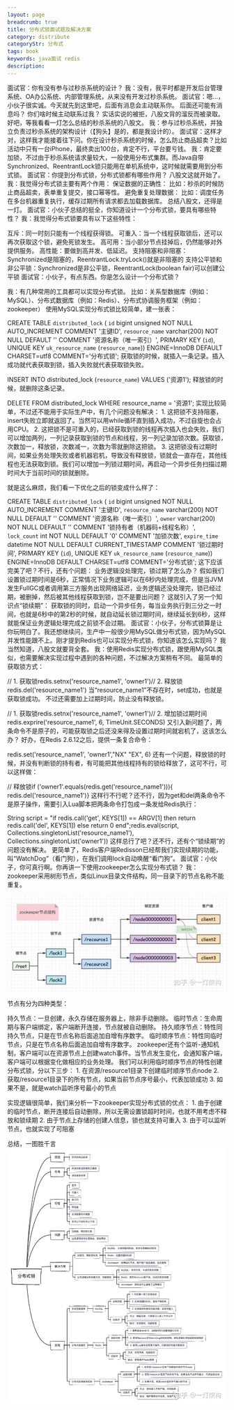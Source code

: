 ```yaml
---
layout: page
breadcrumb: true
title: 分布式锁面试题及解决方案
category: distribute
categoryStr: 分布式
tags: book
keywords: java面试 redis
description: 
---
```



面试官：你有没有参与过秒杀系统的设计？
我：没有，我平时都是开发后台管理系统、OA办公系统、内部管理系统，从来没有开发过秒杀系统。
面试官：嗯...，小伙子很实诚。今天就先到这里吧，后面有消息会主动联系你。
后面还可能有消息吗？
你们啥时候主动联系过我？
实话实说的被拒，八股文背的溜反而被录取。 好吧，等我看看一灯怎么总结的秒杀系统的八股文。
我：参与过秒杀系统，并独立负责过秒杀系统的架构设计（【狗头】是的，都是我设计的）。
面试官：这样才对，这样我才能接着往下问。你在设计秒杀系统的时候，怎么防止商品超卖？比如活动中只有一台iPhone，最终卖出100台，肯定不行，平台要亏钱。
我：肯定要加锁，不过由于秒杀系统请求量较大，一般使用分布式集群。而Java自带Synchronized、ReentrantLock锁只能用在单机系统中，这时候就需要用到分布式锁。
面试官：你提到分布式锁，分布式锁都有哪些作用？
八股文这就开始了。
我：我觉得分布式锁主要有两个作用：
保证数据的正确性： 比如：秒杀的时候防止商品超卖，表单重复提交，接口幂等性。
避免重复处理数据： 比如：调度任务在多台机器重复执行，缓存过期所有请求都去加载数据库。
总结八股文，还得是一灯。
面试官：小伙子总结的挺全，你知道设计一个分布式锁，要具有哪些特性？
我：我觉得分布式锁要具有以下这些特性：

互斥：同一时刻只能有一个线程获得锁。
可重入：当一个线程获取锁后，还可以再次获取这个锁，避免死锁发生。
高可用：当小部分节点挂掉后，仍然能够对外提供服务。
高性能：要做到高并发、低延迟。
支持阻塞和非阻塞：Synchronized是阻塞的，ReentrantLock.tryLock()就是非阻塞的
支持公平锁和非公平锁：Synchronized是非公平锁，ReentrantLock(boolean fair)可以创建公平锁
面试官：小伙子，有点东西。你是怎么设计一个分布式锁？

我：有几种常用的工具都可以实现分布式锁。
比如：关系型数据库（例如：MySQL）、分布式数据库（例如：Redis）、分布式协调服务框架（例如：zookeeper）
使用MySQL实现分布式锁比较简单，建一张表：


CREATE TABLE `distributed_lock` (
`id` bigint unsigned NOT NULL AUTO_INCREMENT COMMENT '主键ID',
`resource_name` varchar(200) NOT NULL DEFAULT '' COMMENT '资源名称（唯一索引）',
PRIMARY KEY (`id`),
UNIQUE KEY `uk_resource_name` (`resource_name`)) ENGINE=InnoDB DEFAULT CHARSET=utf8 COMMENT='分布式锁';
获取锁的时候，就插入一条记录。插入成功就代表获取到锁，插入失败就代表获取锁失败。

INSERT INTO distributed_lock (`resource_name`) VALUES ('资源1');
释放锁的时候，就删除这条记录。

DELETE FROM distributed_lock WHERE resource_name = '资源1';
实现比较简单，不过还不能用于实际生产中，有几个问题没有解决：
1.
这把锁不支持阻塞，insert失败立即就返回了。当然可以用while循环直到插入成功，不过自旋也会占用CPU。
2.
这把锁不是可重入的，已经获取到锁的线程再次插入也会失败，我们可以增加两列，一列记录获取到锁的节点和线程，另一列记录加锁次数。获取锁，次数加一，释放锁，次数减一，次数为零就删除这把锁。
3.
这把锁没有过期时间，如果业务处理失败或者机器宕机，导致没有释放锁，锁就会一直存在，其他线程也无法获取到锁。我们可以增加一列锁过期时间，再启动一个异步任务扫描过期时间大于当前时间的锁就删除。


就是这么麻烦，我们看一下优化之后的锁变成什么样了：


CREATE TABLE `distributed_lock` (
`id` bigint unsigned NOT NULL AUTO_INCREMENT COMMENT '主键ID',
`resource_name` varchar(200) NOT NULL DEFAULT '' COMMENT '资源名称（唯一索引）',
`owner` varchar(200) NOT NULL DEFAULT '' COMMENT '锁持有者（机器码+线程名称）',
`lock_count` int NOT NULL DEFAULT '0' COMMENT '加锁次数',
`expire_time` datetime NOT NULL DEFAULT CURRENT_TIMESTAMP COMMENT '锁过期时间',
PRIMARY KEY (`id`),
UNIQUE KEY `uk_resource_name` (`resource_name`)) ENGINE=InnoDB DEFAULT CHARSET=utf8 COMMENT='分布式锁';
这下应该完美了吧？不行，还有个问题：
业务逻辑没处理完，锁过期了怎么办？
假如我们设置锁过期时间是6秒，正常情况下业务逻辑可以在6秒内处理完成，但是当JVM发生FullGC或者调用第三方服务出现网络延迟，业务逻辑还没处理完，锁已经过期，被删掉，然后被其他线程获取到锁，岂不是要出问题？
这就引入了另一个知识点“锁续期”：
获取锁的同时，启动一个异步任务，每当业务执行到三分之一时间，也就是6秒中的第2秒的时候，就自动延长锁过期时间，继续延长到6秒，这样就能保证业务逻辑处理完成之前锁不会过期。
面试官：小伙子，分布式锁算是让你玩明白了。我还想继续问，生产中一般很少用MySQL做分布式锁，因为MySQL并发性能跟不上。刚才提到Redis也可以实现分布式锁，你知道该怎么实现吗？
我当然知道，八股文就要背全套。
我：使用Redis实现分布式锁，跟使用MySQL类似，也需要解决实现过程中遇到的各种问题，不过解决方案稍有不同。
最简单的获取锁方式：

// 1. 获取锁redis.setnx('resource_name1', 'owner1')// 2. 释放锁redis.del('resource_name1')
当“resource_name1”不存在时，set成功，也就是获取锁成功。
不过还需要加上过期时间，防止没有释放锁。

// 1. 获取锁redis.setnx('resource_name1', 'owner1')// 2. 增加锁过期时间redis.exprire('resource_name1', 6, TimeUnit.SECONDS)
又引入新问题了，两条命令不是原子的，可能获取锁之后还没来得及设置过期时间就宕机了，这该怎么办？
好办，在Redis 2.6.12之后，提供一条复合命令：

redis.set('resource_name1', 'owner1',"NX" "EX", 6)
还有一个问题，释放锁的时候，并没有判断锁的持有者，有可能把其他线程持有的锁给释放了，这可不行，可以这样做：


// 释放锁if ('owner1'.equals(redis.get('resource_name1'))){
redis.del('resource_name1')}
这样行不行呢？还不行，因为get和del两条命令不是原子操作，需要引入Lua脚本把两条命令打包成一条发给Redis执行：

String script = "if redis.call('get', KEYS[1]) == ARGV[1] then return redis.call('del', KEYS[1]) else return 0 end";redis.eval(script, Collections.singletonList('resource_name1'), Collections.singletonList('owner1'))
这样总行了吧？还不行，还有个“锁续期”的问题没有解决。
更简单了，Redis客户端Redisson已经帮我们实现续期的功能，叫“WatchDog”（看门狗），在我们调用lock自动唤醒“看门狗”。
面试官：小伙子，你可真行啊。你再讲一下使用zookeeper怎么实现分布式锁？
我：zookeeper采用树形节点，类似Linux目录文件结构，同一目录下的节点名称不能重复。

<img src="/img/java/2022-02-10-Distribute-Lock-Zookeeper-Impl.jpg" class="post-img" alt="2022-02-10-Distribute-Lock-Zookeeper-Impl">

节点有分为四种类型：

持久节点：一旦创建，永久存储在服务器上，除非手动删除。
临时节点：生命周期与客户端绑定，客户端断开连接，节点就被自动删除。
持久顺序节点：特性同持久节点，只是在节点名称后面追加自增有序数字。
临时顺序节点：特性同临时节点，只是在节点名称后面追加自增有序数字。
zookeeper还有个监听-通知机制，客户端可以在资源节点上创建watch事件。当节点发生变化，会通知客户端，客户端可以根据变化做相应的业务处理。
我们可以利用临时顺序节点的特性创建分布式锁，分以下三步：
1.
在资源/resource1目录下创建临时顺序节点node
2.
获取/resource1目录下的所有节点，如果当前节点序号最小，代表加锁成功
3.
如果不是，就是watch监听序号最小的节点


实现逻辑很简单，我们来分析一下zookeeper实现分布式锁的优点：
1.
由于创建的临时节点，断开连接后自动删除，所以无需设置锁超时时间，也就不用考虑不释放和锁续期
2.
由于节点上存储的创建人信息，锁也就支持可重入
3.
由于可以监听节点，也就实现了可阻塞


总结，一图胜千言
<img src="/img/java/2022-02-10-Distribute-Lock-Summary.jpg" class="post-img" alt="2022-02-10-Distribute-Lock-Summary">


